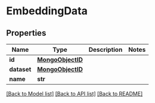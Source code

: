 # EmbeddingData

## Properties
Name | Type | Description | Notes
------------ | ------------- | ------------- | -------------
**id** | [**MongoObjectID**](MongoObjectID.md) |  | 
**dataset** | [**MongoObjectID**](MongoObjectID.md) |  | 
**name** | **str** |  | 

[[Back to Model list]](../README.md#documentation-for-models) [[Back to API list]](../README.md#documentation-for-api-endpoints) [[Back to README]](../README.md)


